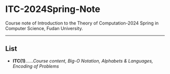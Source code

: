# ITC-2024Spring-Note
Course note of Introduction to the Theory of Computation-2024 Spring in Computer Science, Fudan University.
***
## List
- **ITC(1)**......*Course content, Big-O Notation, Alphabets & Languages, Encoding of Problems*
